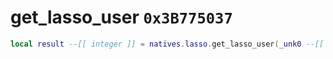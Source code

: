 # get_lasso_user `0x3B775037`

```lua
local result --[[ integer ]] = natives.lasso.get_lasso_user(_unk0 --[[ integer ]])
```